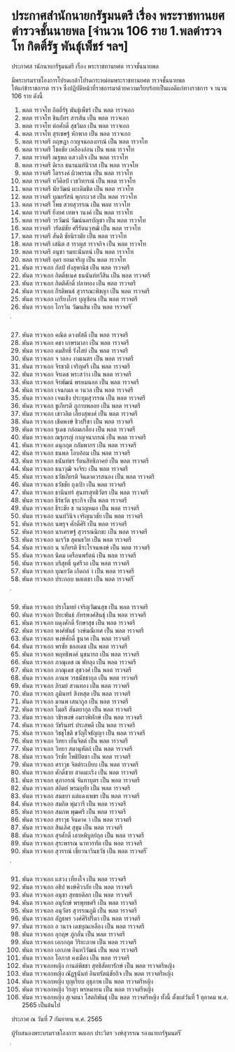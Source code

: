 
# ประกาศสำนักนายกรัฐมนตรี เรื่อง พระราชทานยศตำรวจชั้นนายพล [จำนวน 106 ราย 1.พลตำรวจโท กิตติ์รัฐ พันธุ์เพ็ชร์ ฯลฯ]
      
      

      
      

ประกาศส านักนายกรัฐมนตรี 
เรื่อง  พระราชทานยศต ารวจชั้นนายพล 
 
 
มีพระบรมราชโองการโปรดเกล้าโปรดกระหม่อมพระราชทานยศต ารวจชั้นนายพล   
ให้แก่ข้าราชการต ารวจ  ซึ่งปฏิบัติหน้าที่ราชการมาด้วยความเรียบร้อยเป็นผลดีแก่ทางราชการ 
จ านวน  106  ราย  ดังนี้ 
1. พลต ารวจโท กิตติ์รัฐ  พันธุ์เพ็ชร์ เป็น พลต ารวจเอก 
2. พลต ารวจโท ชินภัทร  สารสิน เป็น พลต ารวจเอก 
3. พลต ารวจโท ต่อศักดิ์  สุขวิมล เป็น พลต ารวจเอก 
4. พลต ารวจโท สุรเชษฐ์  หักพาล เป็น พลต ารวจเอก 
5. พลต ารวจตรี กฤษฎา  กาญจนอลงกรณ์ เป็น พลต ารวจโท 
6. พลต ารวจตรี โชคชัย  เหลืองอ่อน เป็น พลต ารวจโท 
7. พลต ารวจตรี ณฐพล  แสวงกิจ เป็น พลต ารวจโท 
8. พลต ารวจตรี ดิเรก  ธนานนท์นิวาส เป็น พลต ารวจโท 
9. พลต ารวจตรี ไตรรงค์  ผิวพรรณ เป็น พลต ารวจโท 
10. พลต ารวจตรี ทวีศิลป์  เวชวิทารณ์ เป็น พลต ารวจโท 
11. พลต ารวจตรี นัยวัฒน์  ผะเดิมชิต เป็น พลต ารวจโท 
12. พลต ารวจตรี บุณยรัสน์  พุกกะเวส เป็น พลต ารวจโท 
13. พลต ารวจตรี โพธ  สวยสุวรรณ เป็น พลต ารวจโท 
14. พลต ารวจตรี ยิ่งยศ  เทพจ านงค์ เป็น พลต ารวจโท 
15. พลต ารวจตรี วรวัฒน์  วัฒน์นครบัญชา เป็น พลต ารวจโท 
16. พลต ารวจตรี วรัตม์ชัย  ศรีรัตนวุฑฒิ เป็น พลต ารวจโท 
17. พลต ารวจตรี สันติ  ชัยนิรามัย เป็น พลต ารวจโท 
18. พลต ารวจตรี เสนิต  ส าราญส ารวจกิจ เป็น พลต ารวจโท 
19. พลต ารวจตรี อนุชา  รมยะนันทน์ เป็น พลต ารวจโท 
20. พลต ารวจตรี อุดร  ยอมเจริญ เป็น พลต ารวจโท 
21. พันต ารวจเอก กัลป์  ทังสุพานิช เป็น พลต ารวจตรี 
22. พันต ารวจเอก กิตติ์ธเนศ  ธนนันท์ทวีสิน เป็น พลต ารวจตรี 
23. พันต ารวจเอก กิตติศักดิ์  ปลาทอง เป็น พลต ารวจตรี 
24. พันต ารวจเอก กีรติพนธ์  สุวรรณะพิชญา เป็น พลต ารวจตรี 
25. พันต ารวจเอก เกรียงไกร  บุญซ้อน เป็น พลต ารวจตรี 
26. พันต ารวจเอก ไกรวิน  วัฒนสิน เป็น พลต ารวจตรี 
้
 
่
 

27. พันต ารวจเอก คณิต  ดวงหัสดี เป็น พลต ารวจตรี 
28. พันต ารวจเอก คธา  เกษรมาลา เป็น พลต ารวจตรี 
29. พันต ารวจเอก คมสิทธิ์  รังไสย์ เป็น พลต ารวจตรี 
30. พันต ารวจเอก จ าลอง  งามเนตร เป็น พลต ารวจตรี 
31. พันต ารวจเอก จิรชาติ  เจริญศรี เป็น พลต ารวจตรี 
32. พันต ารวจเอก จิรเดช  พระสว่าง เป็น พลต ารวจตรี 
33. พันต ารวจเอก จิรพัฒน์  พรหมนอก เป็น พลต ารวจตรี 
34. พันต ารวจเอก เจนกมล  ค านวล เป็น พลต ารวจตรี 
35. พันต ารวจเอก เจนเชิง  ประทุมสุวรรณ เป็น พลต ารวจตรี 
36. พันต ารวจเอก ชูเกียรติ  ภูกาบพลอย เป็น พลต ารวจตรี 
37. พันต ารวจเอก เชาวลิต  เลี้ยงสุพงศ์ เป็น พลต ารวจตรี 
38. พันต ารวจเอก เชิดพงษ์  ชิวปรีชา เป็น พลต ารวจตรี 
39. พันต ารวจเอก ฐเดช  กล่อมเกลี้ยง เป็น พลต ารวจตรี 
40. พันต ารวจเอก ณฐกรญ์  กาญจนาภรณ์ เป็น พลต ารวจตรี 
41. พันต ารวจเอก ดนุกฤต  กลัมพากร เป็น พลต ารวจตรี 
42. พันต ารวจเอก ธนพล  โอบอ้อม เป็น พลต ารวจตรี 
43. พันต ารวจเอก ธนันท์ธร  รัตนสิทธิภาคย์ เป็น พลต ารวจตรี 
44. พันต ารวจเอก ธนาวุฒิ  จงจิระ เป็น พลต ารวจตรี 
45. พันต ารวจเอก ธวัชเกียรติ  จินดาควรสนอง เป็น พลต ารวจตรี 
46. พันต ารวจเอก ธวัชชัย  ถุงเป้า เป็น พลต ารวจตรี 
47. พันต ารวจเอก ธานินทร์  สุนทรสุทธิวัตร เป็น พลต ารวจตรี 
48. พันต ารวจเอก ธีร์ธวัต  ธุระกิจ เป็น พลต ารวจตรี 
49. พันต ารวจเอก ธีระชัย  ช านาญหมอ เป็น พลต ารวจตรี 
50. พันต ารวจเอก นนท์วินิจ  เจริญนวชัย เป็น พลต ารวจตรี 
51. พันต ารวจเอก นพรุจ  ศักดิ์ศิริ เป็น พลต ารวจตรี 
52. พันต ารวจเอก นรเศรษฐ์  สุวรรณนิกขะ เป็น พลต ารวจตรี 
53. พันต ารวจเอก นเรวิช  สุคนธวิท เป็น พลต ารวจตรี 
54. พันต ารวจเอก น าเกียรติ  ธีระโรจนพงษ์ เป็น พลต ารวจตรี 
55. พันต ารวจเอก นิคม  เครือนพรัตน์ เป็น พลต ารวจตรี 
56. พันต ารวจเอก บริสุทธิ์  นุศรีวอ เป็น พลต ารวจตรี 
57. พันต ารวจเอก บุณยวัต  เกิดกล่ า เป็น พลต ารวจตรี 
58. พันต ารวจเอก ประกอบ  พลเตชา เป็น พลต ารวจตรี 
้
 
่
 

59. พันต ารวจเอก ปราโมทย์  เจริญวัฒนสุข เป็น พลต ารวจตรี 
60. พันต ารวจเอก ปิยะพันธ์  ภัทรพงศ์สินธุ์ เป็น พลต ารวจตรี 
61. พันต ารวจเอก ผดุงศักดิ์  รักษาสุข เป็น พลต ารวจตรี 
62. พันต ารวจเอก พงศ์พันธ์  วงษ์มณีเทศ เป็น พลต ารวจตรี 
63. พันต ารวจเอก พงษ์ศักดิ์  ชูนาค เป็น พลต ารวจตรี 
64. พันต ารวจเอก พรชัย  ชลอเดช เป็น พลต ารวจตรี 
65. พันต ารวจเอก พฤทธิพงศ์  นุชนารถ เป็น พลต ารวจตรี 
66. พันต ารวจเอก ภาณุเดช  ณ พัทลุง เป็น พลต ารวจตรี 
67. พันต ารวจเอก ภาณุเดช  สุขวงศ์ เป็น พลต ารวจตรี 
68. พันต ารวจเอก ภานพ  วรธนัชชากุล เป็น พลต ารวจตรี 
69. พันต ารวจเอก ภิรมย์  สวนทอง เป็น พลต ารวจตรี 
70. พันต ารวจเอก ภูมินทร์  สิงหสุต เป็น พลต ารวจตรี 
71. พันต ารวจเอก มานพ  เสนากูล เป็น พลต ารวจตรี 
72. พันต ารวจเอก ไมตรี  สันตยากุล เป็น พลต ารวจตรี 
73. พันต ารวจเอก วชิรพงษ์  อมราพิทักษ์ เป็น พลต ารวจตรี 
74. พันต ารวจเอก วัชรินทร์  ประสพดี เป็น พลต ารวจตรี 
75. พันต ารวจเอก วิชชุโชติ  ขวัญใจธัญญา เป็น พลต ารวจตรี 
76. พันต ารวจเอก วิทยา  เย็นจิตต์ เป็น พลต ารวจตรี 
77. พันต ารวจเอก วิทยา  สมานุหัตถ์ เป็น พลต ารวจตรี 
78. พันต ารวจเอก วีรชัย  โพธิปัตชา เป็น พลต ารวจตรี 
79. พันต ารวจเอก ศราวุธ  จิตต์ระเบียบ เป็น พลต ารวจตรี 
80. พันต ารวจเอก ศักดิ์ชาย  สาดมะเริง เป็น พลต ารวจตรี 
81. พันต ารวจเอก ศุภากรณ์  จันทาบุตร เป็น พลต ารวจตรี 
82. พันต ารวจเอก สถิตย์  พรมอุทัย เป็น พลต ารวจตรี 
83. พันต ารวจเอก สนธยา  แต่แดงเพชร เป็น พลต ารวจตรี 
84. พันต ารวจเอก สมกิต  พุ่มวารี เป็น พลต ารวจตรี 
85. พันต ารวจเอก สมภพ  พุฒศรี เป็น พลต ารวจตรี 
86. พันต ารวจเอก สราวุธ  จินดาค า เป็น พลต ารวจตรี 
87. พันต ารวจเอก สินเลิศ  สุขุม เป็น พลต ารวจตรี 
88. พันต ารวจเอก สุรศักดิ์  เลาหพิบูลย์กุล เป็น พลต ารวจตรี 
89. พันต ารวจเอก สุระพรรณ  นาทวรทัต เป็น พลต ารวจตรี 
90. พันต ารวจเอก สุวรรณ์  เชี่ยวนาวินธวัช เป็น พลต ารวจตรี 
้
 
่
 

91. พันต ารวจเอก แสวง  เที่ยงใจ เป็น พลต ารวจตรี 
92. พันต ารวจเอก อธิป  พงษ์ศิวาภัย เป็น พลต ารวจตรี 
93. พันต ารวจเอก อนุชา  สุทธยดิลก เป็น พลต ารวจตรี 
94. พันต ารวจเอก อนุรักษ์  พรพุทธศรี เป็น พลต ารวจตรี 
95. พันต ารวจเอก อนุวัตร  สุวรรณภูมิ เป็น พลต ารวจตรี 
96. พันต ารวจเอก อัฏธพร  วงศ์ศิริปรีดา เป็น พลต ารวจตรี 
97. พันต ารวจเอก อ านาจ  เดชบุณเหลือง เป็น พลต ารวจตรี 
98. พันต ารวจเอก อุกฤษ  ภู่กลั่น เป็น พลต ารวจตรี 
99. พันต ารวจเอก เอกกฤต  วิริยะภาพ เป็น พลต ารวจตรี 
100. พันต ารวจเอก เอกภพ  อินทวิวัฒน์ เป็น พลต ารวจตรี 
101. พันต ารวจเอก โอภาส  คงเมือง เป็น พลต ารวจตรี 
102. พันต ารวจเอกหญิง กานต์พิชชา  สุทธิสัตยารักษ์ เป็น พลต ารวจตรีหญิง 
103. พันต ารวจเอกหญิง ณัฏฐนันท์  อินทรัตน์ชัยกิจ เป็น พลต ารวจตรีหญิง 
104. พันต ารวจเอกหญิง บุญเรียบ  อุชุภาพ เป็น พลต ารวจตรีหญิง 
105. พันต ารวจเอกหญิง วิรญา  พรหมายน เป็น พลต ารวจตรีหญิง 
106. พันต ารวจเอกหญิง สุเจตนา  โสตถิพันธุ์ เป็น พลต ารวจตรีหญิง 
ทั้งนี้  ตั้งแต่วันที่  1  ตุลาคม  พ.ศ.  2565  เป็นต้นไป 
 
ประกาศ  ณ  วันที่  7  กันยายน  พ.ศ.  2565 
 
ผู้รับสนองพระบรมราชโองการ 
พลเอก ประวิตร  วงษ์สุวรรณ 
รองนายกรัฐมนตรี 
้
 
่
 